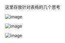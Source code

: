 这里存放针对表格的几个思考

![image](https://github.com/user-attachments/assets/ef5c0aec-37f6-4601-b7a5-667c89859f9c)

![image](https://github.com/user-attachments/assets/01e3ad57-6cf9-43b1-8fd8-a860bcd15210)

![image](https://github.com/user-attachments/assets/acf36b37-b204-4756-8caf-53e756b182b7)


